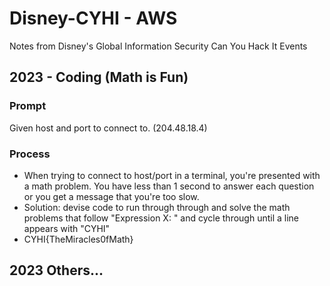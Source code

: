 # Disney-CYHI - AWS
Notes from Disney's Global Information Security Can You Hack It Events

## 2023 - Coding (Math is Fun)
### Prompt
Given host and port to connect to. (204.48.18.4)

### Process
* When trying to connect to host/port in a terminal, you're presented with a math problem. You have less than 1 second to answer each question or you get a message that you're too slow. 
* Solution: devise code to run through through and solve the math problems that follow "Expression X: " and cycle through until a line appears with "CYHI"
* CYHI{TheMiracles0fMath}

## 2023 Others...
